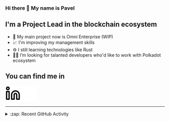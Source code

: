 ### Hi there 👋 My name is Pavel

## I'm a Project Lead in the blockchain ecosystem 

- 🚀 My main project now is Omni Enterprise (WIP)
- 📈 I'm improving my management skills
- ⚙️ I still learning technologies like Rust
- 🧑‍💻 I’m looking for talanted developers who'd like to work with Polkadot ecosystem

## You can find me in
[![website](./img/linkedin-light.svg)](https://www.linkedin.com/in/golovkinpl/)
[![website](./img/linkedin-dark.svg)](https://www.linkedin.com/in/golovkinpl/)

---

<details>
  <summary>:zap: Recent GitHub Activity</summary>
  
<!--START_SECTION:activity-->
1. 🎉 Merged PR [#413](https://github.com/novasamatech/metadata-portal/pull/413) in [novasamatech/metadata-portal](https://github.com/novasamatech/metadata-portal)
2. 🗣 Commented on [#863](https://github.com/smol-dot/smoldot/pull/863#issuecomment-1629592099) in [smol-dot/smoldot](https://github.com/smol-dot/smoldot)
3. 🗣 Commented on [#863](https://github.com/smol-dot/smoldot/pull/863#issuecomment-1629132864) in [smol-dot/smoldot](https://github.com/smol-dot/smoldot)
4. 🔒 Closed issue [#401](https://github.com/novasamatech/nova-spektr/issues/401) in [novasamatech/nova-spektr](https://github.com/novasamatech/nova-spektr)
5. 🔒 Closed issue [#405](https://github.com/novasamatech/nova-spektr/issues/405) in [novasamatech/nova-spektr](https://github.com/novasamatech/nova-spektr)
<!--END_SECTION:activity-->

</details>
